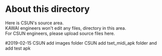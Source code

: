 # About this directory  
Here is CSUN's source area.  
KAWAI engineers won't edit any files, directory in this area.  
For CSUN engineers, please upload source files here. 

#2019-02-15
CSUN add images folder
CSUN add tset_midi_apk folder and add test apk